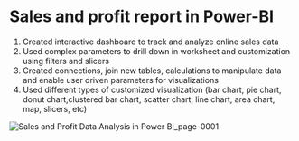 # Sales and profit report in Power-BI

1. Created interactive dashboard to track and analyze online sales data
2. Used complex parameters to drill down in worksheet and customization using filters and slicers
3. Created connections, join new tables, calculations to manipulate data and enable user driven parameters for visualizations
4. Used different types of customized visualization (bar chart, pie chart, donut chart,clustered bar chart, scatter chart, line chart,
   area chart, map, slicers, etc)

![Sales and Profit Data Analysis in Power BI_page-0001](https://user-images.githubusercontent.com/37560890/232195188-428de1f0-f83c-41a2-96a0-449189a396bb.jpg)
